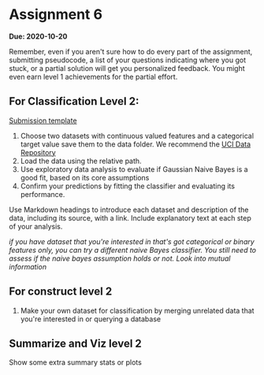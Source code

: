 # Assignment 6


__Due: 2020-10-20__


Remember, even if you aren't sure how to do every part of the assignment, submitting pseudocode, a list of your questions indicating where you got stuck, or a partial solution will get you personalized feedback. You might even earn level 1 achievements for the partial effort.

## For Classification Level 2:

[Submission template](https://classroom.github.com/a/fojgz8Cc)

1. Choose two datasets with continuous valued features and a categorical target value save them to the data folder. We recommend the [UCI Data Repository](https://archive.ics.uci.edu/ml/index.php)
1. Load the data using the relative path.
1. Use exploratory data analysis to evaluate if Gaussian Naive Bayes is a good fit, based on its core assumptions
1. Confirm your predictions by fitting the classifier and evaluating its performance.


Use Markdown headings to introduce each dataset and description of the data, including its source, with a link. Include explanatory text at each step of your analysis.




_if you have dataset that you're  interested in that's got categorical or binary features only, you can try a different naive Bayes classifier. You still need to assess if the naive bayes assumption holds or not. Look into mutual information_

## For construct level 2

1. Make your own dataset for classification by merging unrelated data that you're interested in or querying a database


## Summarize and Viz level 2

Show some extra summary stats or plots
